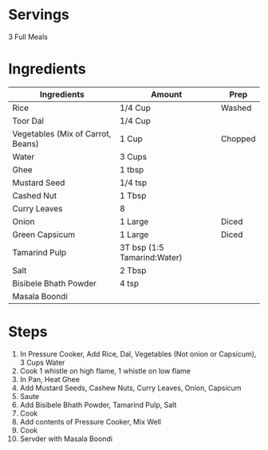 # Servings
3 Full Meals

# Ingredients
| Ingredients | Amount | Prep
| ------------- | ------------- | ------------- |
| Rice | 1/4 Cup | Washed |
| Toor Dal | 1/4 Cup ||
| Vegetables (Mix of Carrot, Beans) | 1 Cup | Chopped |
| Water | 3 Cups ||
| Ghee | 1 tbsp ||
| Mustard Seed | 1/4 tsp ||
| Cashed Nut | 1 Tbsp ||
| Curry Leaves | 8 ||
| Onion | 1 Large | Diced |
| Green Capsicum | 1 Large | Diced |
| Tamarind Pulp | 3T bsp (1:5 Tamarind:Water)||
| Salt | 2 Tbsp ||
| Bisibele Bhath Powder | 4 tsp ||
| Masala Boondi ||

# Steps
1. In Pressure Cooker, Add Rice, Dal, Vegetables (Not onion or Capsicum), 3 Cups Water
2. Cook 1 whistle on high flame, 1 whistle on low flame
3. In Pan, Heat Ghee
4. Add Mustard Seeds, Cashew Nuts, Curry Leaves, Onion, Capsicum
5. Saute
6. Add Bisibele Bhath Powder, Tamarind Pulp, Salt
7. Cook
8. Add contents of Pressure Cooker, Mix Well
9. Cook
10. Servder with Masala Boondi
